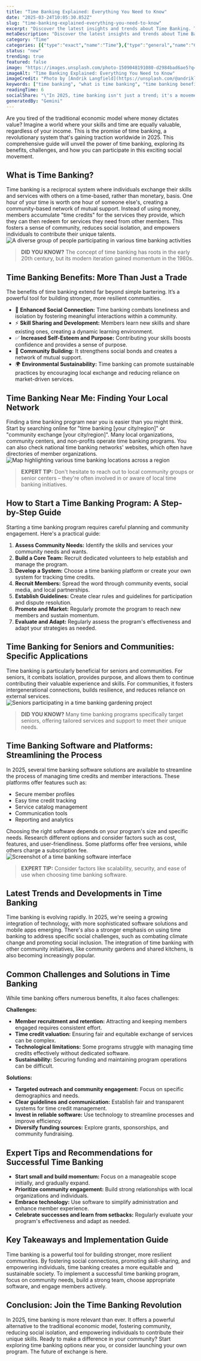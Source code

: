 ```yaml
---
title: "Time Banking Explained: Everything You Need to Know"
date: "2025-03-24T10:05:30.852Z"
slug: "time-banking-explained-everything-you-need-to-know"
excerpt: "Discover the latest insights and trends about Time Banking. This comprehensive guide covers everything you need to know about Time Banking in 2025."
metaDescription: "Discover the latest insights and trends about Time Banking. This comprehensive guide covers everything you need to know about Time Banking in 2025."
category: "Time"
categories: [{"type":"exact","name":"Time"},{"type":"general","name":"Community"},{"type":"medium","name":"Social Services"},{"type":"specific","name":"Volunteer Networks"},{"type":"niche","name":"Skill Sharing"}]
status: "new"
trending: true
featured: false
image: "https://images.unsplash.com/photo-1509048191080-d2984bad6ae5?q=85&w=1200&fit=max&fm=webp&auto=compress"
imageAlt: "Time Banking Explained: Everything You Need to Know"
imageCredit: "Photo by [Andrik Langfield](https://unsplash.com/@andriklangfield) on Unsplash"
keywords: ["time banking", "what is time banking", "time banking benefits", "time banking near me", "how to start a time banking program", "time banking for seniors", "time banking for community", "time banking software", "best time banking platforms", "buy time banking software"]
readingTime: 6
socialShare: "\"In 2025, time banking isn't just a trend; it's a movement reshaping how we value community and human connection.  Discover the power of your time!\""
generatedBy: "Gemini"
---
```




Are you tired of the traditional economic model where money dictates value?  Imagine a world where your skills and time are equally valuable, regardless of your income.  This is the promise of time banking, a revolutionary system that's gaining traction worldwide in 2025. This comprehensive guide will unveil the power of time banking, exploring its benefits, challenges, and how you can participate in this exciting social movement.

## What is Time Banking?

Time banking is a reciprocal system where individuals exchange their skills and services with others on a time-based, rather than monetary, basis. One hour of your time is worth one hour of someone else's, creating a community-based network of mutual support.  Instead of using money, members accumulate "time credits" for the services they provide, which they can then redeem for services they need from other members. This fosters a sense of community, reduces social isolation, and empowers individuals to contribute their unique talents. ![A diverse group of people participating in various time banking activities](https://images.unsplash.com/photo-1434030216411-0b793f4b4173?q=85&w=1200&fit=max&fm=webp&auto=compress)

> **DID YOU KNOW?** The concept of time banking has roots in the early 20th century, but its modern iteration gained momentum in the 1980s.

## Time Banking Benefits: More Than Just a Trade

The benefits of time banking extend far beyond simple bartering.  It’s a powerful tool for building stronger, more resilient communities.

* 🔑 **Enhanced Social Connection:** Time banking combats loneliness and isolation by fostering meaningful interactions within a community.
* ⚡ **Skill Sharing and Development:** Members learn new skills and share existing ones, creating a dynamic learning environment.
* ✅ **Increased Self-Esteem and Purpose:** Contributing your skills boosts confidence and provides a sense of purpose.
* 🤝 **Community Building:** It strengthens social bonds and creates a network of mutual support.
* 🌍 **Environmental Sustainability:** Time banking can promote sustainable practices by encouraging local exchange and reducing reliance on market-driven services.

## Time Banking Near Me: Finding Your Local Network

Finding a time banking program near you is easier than you might think.  Start by searching online for "time banking [your city/region]" or "community exchange [your city/region]".  Many local organizations, community centers, and non-profits operate time banking programs.  You can also check national time banking networks' websites, which often have directories of member organizations. ![Map highlighting various time banking locations across a region](https://images.unsplash.com/photo-1533749047139-189de3cf06d3?q=85&w=1200&fit=max&fm=webp&auto=compress)

> **EXPERT TIP:**  Don't hesitate to reach out to local community groups or senior centers – they're often involved in or aware of local time banking initiatives.

## How to Start a Time Banking Program: A Step-by-Step Guide

Starting a time banking program requires careful planning and community engagement. Here's a practical guide:

1. **Assess Community Needs:** Identify the skills and services your community needs and wants.
2. **Build a Core Team:** Recruit dedicated volunteers to help establish and manage the program.
3. **Develop a System:** Choose a time banking platform or create your own system for tracking time credits.
4. **Recruit Members:** Spread the word through community events, social media, and local partnerships.
5. **Establish Guidelines:** Create clear rules and guidelines for participation and dispute resolution.
6. **Promote and Market:** Regularly promote the program to reach new members and sustain momentum.
7. **Evaluate and Adapt:** Regularly assess the program's effectiveness and adapt your strategies as needed.

## Time Banking for Seniors and Communities: Specific Applications

Time banking is particularly beneficial for seniors and communities.  For seniors, it combats isolation, provides purpose, and allows them to continue contributing their valuable experience and skills.  For communities, it fosters intergenerational connections, builds resilience, and reduces reliance on external services. ![Seniors participating in a time banking gardening project](https://images.unsplash.com/photo-1495364141860-b0d03eccd065?q=85&w=1200&fit=max&fm=webp&auto=compress)

> **DID YOU KNOW?** Many time banking programs specifically target seniors, offering tailored services and support to meet their unique needs.

## Time Banking Software and Platforms: Streamlining the Process

In 2025, several time banking software solutions are available to streamline the process of managing time credits and member interactions. These platforms offer features such as:

* Secure member profiles
* Easy time credit tracking
* Service catalog management
* Communication tools
* Reporting and analytics

Choosing the right software depends on your program's size and specific needs.  Research different options and consider factors such as cost, features, and user-friendliness.  Some platforms offer free versions, while others charge a subscription fee.  ![Screenshot of a time banking software interface](https://images.unsplash.com/photo-1501139083538-0139583c060f?q=85&w=1200&fit=max&fm=webp&auto=compress)

> **EXPERT TIP:**  Consider factors like scalability, security, and ease of use when choosing time banking software.

## Latest Trends and Developments in Time Banking

Time banking is evolving rapidly.  In 2025, we're seeing a growing integration of technology, with more sophisticated software solutions and mobile apps emerging.  There's also a stronger emphasis on using time banking to address specific social challenges, such as combating climate change and promoting social inclusion.  The integration of time banking with other community initiatives, like community gardens and shared kitchens, is also becoming increasingly popular.

## Common Challenges and Solutions in Time Banking

While time banking offers numerous benefits, it also faces challenges:

**Challenges:**

* **Member recruitment and retention:** Attracting and keeping members engaged requires consistent effort.
* **Time credit valuation:** Ensuring fair and equitable exchange of services can be complex.
* **Technological limitations:** Some programs struggle with managing time credits effectively without dedicated software.
* **Sustainability:** Securing funding and maintaining program operations can be difficult.

**Solutions:**

* **Targeted outreach and community engagement:**  Focus on specific demographics and needs.
* **Clear guidelines and communication:** Establish fair and transparent systems for time credit management.
* **Invest in reliable software:** Use technology to streamline processes and improve efficiency.
* **Diversify funding sources:** Explore grants, sponsorships, and community fundraising.

## Expert Tips and Recommendations for Successful Time Banking

* **Start small and build momentum:** Focus on a manageable scope initially, and gradually expand.
* **Prioritize community engagement:** Build strong relationships with local organizations and individuals.
* **Embrace technology:** Use software to simplify administration and enhance member experience.
* **Celebrate successes and learn from setbacks:** Regularly evaluate your program's effectiveness and adapt as needed.

## Key Takeaways and Implementation Guide

Time banking is a powerful tool for building stronger, more resilient communities. By fostering social connections, promoting skill-sharing, and empowering individuals, time banking creates a more equitable and sustainable society.  To implement a successful time banking program, focus on community needs, build a strong team, choose appropriate software, and engage members actively.

## Conclusion: Join the Time Banking Revolution

In 2025, time banking is more relevant than ever. It offers a powerful alternative to the traditional economic model, fostering community, reducing social isolation, and empowering individuals to contribute their unique skills.  Ready to make a difference in your community?  Start exploring time banking options near you, or consider launching your own program.  The future of exchange is here.

